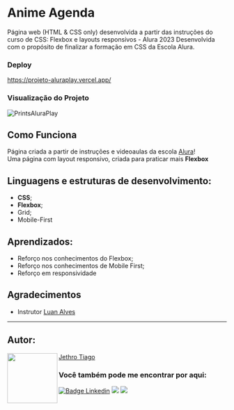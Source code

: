 # Anime Agenda

Página web (HTML & CSS only) desenvolvida a partir das instruções do curso de CSS: Flexbox e layouts responsivos - Alura 2023
Desenvolvida com o propósito de finalizar a formação em CSS da Escola Alura.

### Deploy

https://projeto-aluraplay.vercel.app/

### Visualização do Projeto

![PrintsAluraPlay](https://user-images.githubusercontent.com/103612874/215157920-52ccfa65-fcf8-4496-9170-37b01ed60bea.jpeg)

## Como Funciona

Página criada a partir de instruções e videoaulas da escola [Alura](https://www.alura.com.br/)!<br>
Uma página com layout responsivo, criada para praticar mais <strong>Flexbox</strong>

## Linguagens e estruturas de desenvolvimento:

* <strong>CSS</strong>;
* <strong>Flexbox</strong>;
* Grid;
* Mobile-First

## Aprendizados:

* Reforço nos conhecimentos do Flexbox;
* Reforço nos conhecimentos de Mobile First;
* Reforço em responsividade

## Agradecimentos

* Instrutor [Luan Alves](https://github.com/luanalvesdev)

---

<h2 id="autor" align="left">Autor:</h2>
  <img align="left" src="https://avatars.githubusercontent.com/u/103612874?v=4" width=115>
<a href="https://github.com/JethroTiago">Jethro Tiago</a>
<h3 align="left">Você também pode me encontrar por aqui:</h3>
<p align="left">
  <a href="https://www.linkedin.com/in/jethrotiago/"><img src="https://img.shields.io/badge/LinkedIn-0077B5?style=for-the-badge&logo=linkedin&logoColor=white" alt="Badge Linkedin" /></a>
  <a href="https://www.youtube.com/c/BEIRADAAVENTURA" target="_blank"><img src="https://img.shields.io/badge/YouTube-FF0000?style=for-the-badge&logo=youtube&logoColor=white" target="_blank"></a>
  <a href="https://instagram.com/jethrotiago" target="_blank"><img src="https://img.shields.io/badge/-Instagram-%23E4405F?style=for-the-badge&logo=instagram&logoColor=white" target="_blank"></a>
  <br>